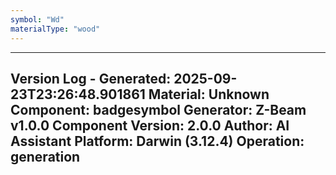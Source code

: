```yaml
---
symbol: "Wd"
materialType: "wood"
---
```


---
Version Log - Generated: 2025-09-23T23:26:48.901861
Material: Unknown
Component: badgesymbol
Generator: Z-Beam v1.0.0
Component Version: 2.0.0
Author: AI Assistant
Platform: Darwin (3.12.4)
Operation: generation
---